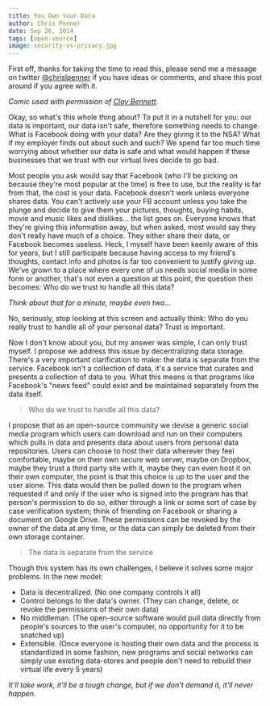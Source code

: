 ```yaml
---
title: You Own Your Data
author: Chris Penner
date: Sep 26, 2014
tags: [open-source]
image: security-vs-privacy.jpg
---
```


First off, thanks for taking the time to read this, please send me a message on twitter [@chrislpenner](http://www.twitter.com/chrislpenner) if you have ideas or comments, and share this post around if you agree with it.

*Comic used with permission of [Clay Bennett](http://www.claybennett.com/).*

Okay, so what's this whole thing about? To put it in a nutshell for you: our data is important, our data isn't safe, therefore something needs to change. What is Facebook doing with your data? Are they giving it to the NSA? What if my employer finds out about such and such? We spend far too much time worrying about whether our data is safe and what would happen if these businesses that we trust with our virtual lives decide to go bad.

Most people you ask would say that Facebook (who I'll be picking on because they're most popular at the time) is free to use, but the reality is far from that, the cost is your data. Facebook doesn't work unless everyone shares data. You can't actively use your FB account unless you take the plunge and decide to give them your pictures, thoughts, buying habits, movie and music likes and dislikes... the list goes on. Everyone knows that they're giving this information away, but when asked, most would say they don't really have much of a choice. They either share their data, or Facebook becomes useless. Heck, I myself have been keenly aware of this for years, but I still participate because having access to my friend's thoughts, contact info and photos is far too convenient to justify giving up. We've grown to a place where every one of us needs social media in some form or another, that's not even a question at this point, the question then becomes: Who do we trust to handle all this data?

*Think about that for a minute, maybe even two...*

No, seriously, stop looking at this screen and actually think: Who do you really trust to handle all of your personal data? Trust is important.

Now I don't know about you, but my answer was simple, I can only trust myself. I propose we address this issue by decentralizing data storage. There's a very important clarification to make: the data is separate from the service. Facebook isn't a collection of data, it's a service that curates and presents a collection of data to you. What this means is that programs like Facebook's "news feed" could exist and be maintained separately from the data itself.

> Who do we trust to handle all this data?

I propose that as an open-source community we devise a generic social media program  which users can download and run on their computers which pulls in data and presents data about users from personal data repositories. Users can choose to host their data wherever they feel comfortable, maybe on their own secure web server, maybe on Dropbox, maybe they trust a third party site with it, maybe they can even host it on their own computer, the point is that this choice is up to the user and the user alone. This data would then be pulled down to the program when requested if and only if the user who is signed into the program has that person's permission to do so, either through a link or some sort of case by case verification system; think of friending on Facebook or sharing a document on Google Drive. These permissions can be revoked by the owner of the data at any time, or the data can simply be deleted from their own storage container.

>The data is separate from the service

Though this system has its own challenges, I believe it solves some major problems. In the new model:

* Data is decentralized. (No one company controls it all)
* Control belongs to the data's owner. (They can change, delete, or revoke the permissions of their own data)
* No middleman. (The open-source software would pull data directly from people's sources to the user's computer, no opportunity for it to be snatched up)
* Extensible. (Once everyone is hosting their own data and the process is standardized in some fashion, new programs and social networks can simply use existing data-stores and people don't need to rebuild their virtual life every 5 years)

*It'll take work, it'll be a tough change, but if we don't demand it, it'll never happen.*

